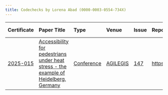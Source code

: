 ```yaml
---
title: Codechecks by Lorena Abad (0000-0003-0554-734X)
---
```



|Certificate |Paper Title                                                                           |Type       |Venue    |Issue |Report                                |Check date |
|:-------|:---------------------------------------------|:------------------|:------------------|:---|:--------------------------|:------------------|
|[2025-015](https://codecheck.org.uk/register/certs/2025-015/)|[Accessibility for pedestrians under heat stress - the example of Heidelberg, Germany ](https://doi.org/10.5194/agile-giss-6-4-2025)|[Conference](https://codecheck.org.uk/register/venues/conferences)|[AGILEGIS](https://codecheck.org.uk/register/venues/conferences/agilegis)|[147](https://github.com/codecheckers/register/issues/147)|https://doi.org/10.17605/OSF.IO/CHX28 |2025-05-06 |
